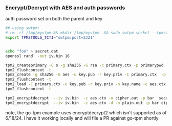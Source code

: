 ### Encrypt/Decrypt with AES and auth passwords

auth password set on both the parent and key



```bash
## using swtpm:
# rm -rf /tmp/myvtpm && mkdir /tmp/myvtpm  && sudo swtpm socket --tpmstate dir=/tmp/myvtpm --tpm2 --server type=tcp,port=2321 --ctrl type=tcp,port=2322 --flags not-need-init,startup-clear
export TPM2TOOLS_TCTI="swtpm:port=2321"


echo "foo" > secret.dat
openssl rand  -out iv.bin 16

tpm2_createprimary -C o -g sha256 -G rsa -c primary.ctx -p primarypwd
tpm2_flushcontext -t
tpm2_create -g sha256 -G aes -u key.pub -r key.priv -C primary.ctx  -p keypwd -P primarypwd
tpm2_flushcontext -t
tpm2_load -C primary.ctx -u key.pub -r key.priv -n key.name -c aes.ctx -P primarypwd
tpm2_flushcontext -t

tpm2_encryptdecrypt  --iv iv.bin  -c aes.ctx -o cipher.out -p bar  secret.dat -p keypwd
tpm2_encryptdecrypt  --iv iv.bin  -c aes.ctx -d -o plain.out -p bar cipher.out -p keypwd
```


note, the go-tpm example uses encryptdecrypt2 which isn't supported as of 6/18/24. i have it working locally and will file a PR against go-tpm shortly